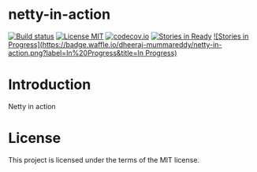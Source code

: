 
# netty-in-action

[![Build status](https://travis-ci.org/dheeraj-mummareddy/netty-in-action.svg?branch=master)](https://travis-ci.org/dheeraj-mummareddy/netty-in-action)
[![License MIT](https://img.shields.io/badge/license-MIT-blue.svg)](https://raw.githubusercontent.com/dheeraj-mummareddy/netty-in-action/master/LICENSE)
[![codecov.io](https://codecov.io/gh/dheeraj-mummareddy/netty-in-action/coverage.svg?branch=master)](https://codecov.io/gh/dheeraj-mummareddy/netty-in-action?branch=master)
[![Stories in Ready](https://badge.waffle.io/dheeraj-mummareddy/netty-in-action.png?label=ready&title=Ready)](https://waffle.io/dheeraj-mummareddy/netty-in-action)
[![Stories in Progress](https://badge.waffle.io/dheeraj-mummareddy/netty-in-action.png?label=In%20Progress&title=In Progress)](https://waffle.io/dheeraj-mummareddy/netty-in-action)

# Introduction

Netty in action

# License

This project is licensed under the terms of the MIT license.
